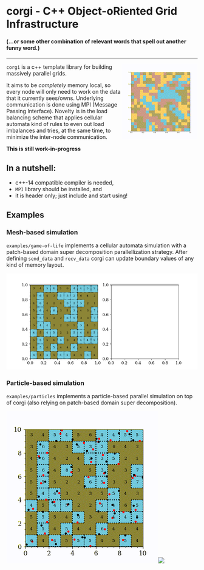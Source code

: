 # corgi - C++ Object-oRiented Grid Infrastructure
#### (...or some other combination of relevant words that spell out another funny word.)
---

<img align="right" src="examples/loadbalance/lbal.gif">

`corgi` is a c++ template library for building massively parallel grids. 

It aims to be *completely* memory local, so every node will only need to work on the data that it currently sees/owns. Underlying communication is done using MPI (Message Passing Interface). Novelty is in the load balancing scheme that applies cellular automata kind of rules to even out load imbalances and tries, at the same time, to minimize the inter-node communication.

**This is still work-in-progress**

## In a nutshell:
- c++-14 compatible compiler is needed,
- `MPI` library should be installed, and
- it is header only; just include and start using!

## Examples

### Mesh-based simulation

`examples/game-of-life` implements a cellular automata simulation with a patch-based domain super decomposition parallellization strategy. After defining `send_data` and `recv_data` corgi can update boundary values of any kind of memory layout.

![](examples/game-of-life/gol_r0.gif)

### Particle-based simulation
`examples/particles` implements a particle-based parallel simulation on top of corgi (also relying on patch-based domain super decomposition).

![](examples/particles/prtcl_r0.gif)![](examples/particles/prtcl_r1.gif)

